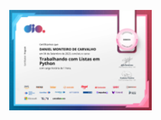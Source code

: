 <p align="center" width="100%">
  <img width="50%" src="/img/Trabalhando com Listas em Python.jpg">
</p>